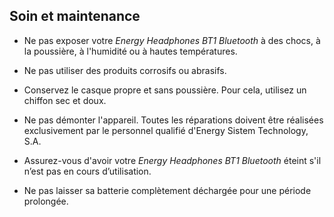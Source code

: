 ## Soin et maintenance

* Ne pas exposer votre *Energy Headphones BT1 Bluetooth* à des chocs, à la poussière, à l'humidité ou à hautes températures.

* Ne pas utiliser des produits corrosifs ou abrasifs.

* Conservez le casque propre et sans poussière. Pour cela, utilisez un chiffon sec et doux.

* Ne pas démonter l'appareil. Toutes les réparations doivent être réalisées exclusivement par le personnel qualifié d'Energy Sistem Technology, S.A.

* Assurez-vous d'avoir votre *Energy Headphones BT1 Bluetooth* éteint s'il n’est pas en cours d’utilisation.

* Ne pas laisser sa batterie complètement déchargée pour une période prolongée.
